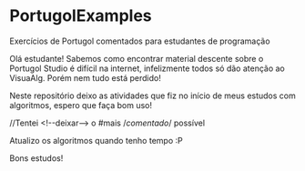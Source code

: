 # PortugolExamples
Exercícios de Portugol comentados para estudantes de programação

Olá estudante! Sabemos como encontrar material descente sobre o Portugol Studio é difícil na internet, infelizmente todos só dão atenção ao VisuaAlg. Porém nem tudo está perdido!


Neste repositório deixo as atividades que fiz no início de meus estudos com algoritmos, espero que faça bom uso!

//Tentei  <!--deixar--\> o #mais /*comentado*/ possível

Atualizo os algoritmos quando tenho tempo :P

Bons estudos!
